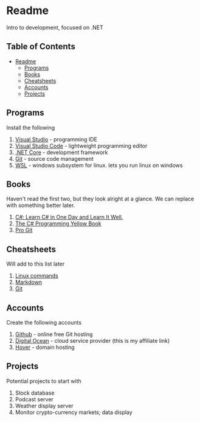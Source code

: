 # Readme

Intro to development, focused on .NET

[TOC levels=1-3]: # "## Table of Contents"

## Table of Contents
- [Readme](#readme)
    - [Programs](#programs)
    - [Books](#books)
    - [Cheatsheets](#cheatsheets)
    - [Accounts](#accounts)
    - [Projects](#projects)


## Programs

Install the following

1. [Visual Studio](https://visualstudio.microsoft.com/vs/community/)  - programming IDE
2. [Visual Studio Code](https://code.visualstudio.com) - lightweight programming editor
3. [.NET Core](https://code.visualstudio.com) - development framework
4. [Git](https://git-scm.com) - source code management
5. [WSL](https://docs.microsoft.com/en-us/windows/wsl/install-win10) - windows subsystem for linux.
   lets you run linux on windows

## Books

Haven't read the first two, but they look alright at a glance. We can replace with something better
later.

1. [C#: Learn C# in One Day and Learn It Well.](https://www.amazon.com/dp/B016Z18MLG)
2. [The C# Programming Yellow Book](https://www.amazon.com/dp/B00HNSGM9A)
3. [Pro Git](https://git-scm.com/book/en/v2)

## Cheatsheets

Will add to this list later

1. [Linux commands](https://gist.github.com/riipandi/3097780)
2. [Markdown](https://daringfireball.net/projects/markdown/syntax)
3. [Git](https://github.github.com/training-kit/downloads/github-git-cheat-sheet/)

## Accounts

Create the following accounts

1. [Github](https://github.com) - online free Git hosting
2. [Digital Ocean](https://m.do.co/c/94c51a66cf73) - cloud service provider (this is my affiliate link)
3. [Hover](https://www.hover.com) - domain hosting

## Projects

Potential projects to start with

1. Stock database
2. Podcast server
3. Weather display server
4. Monitor crypto-currency markets; data display
